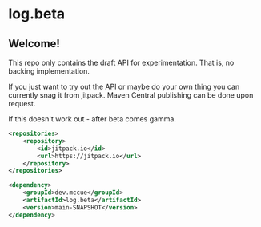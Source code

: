 # log.beta

## Welcome!

This repo only contains the draft API for experimentation. That is, no backing implementation.

If you just want to try out the API or maybe do your own thing you can currently snag it from jitpack. Maven Central
publishing can be done upon request.

If this doesn't work out - after beta comes gamma.

```xml
<repositories>
    <repository>
        <id>jitpack.io</id>
        <url>https://jitpack.io</url>
    </repository>
</repositories>
```
```xml
<dependency>
    <groupId>dev.mccue</groupId>
    <artifactId>log.beta</artifactId>
    <version>main-SNAPSHOT</version>
</dependency>
```